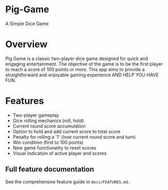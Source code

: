 # Pig-Game

A Simple Dice Game

# Overview

Pig Game is a classic two-player dice game designed for quick and engaging entertainment. The objective of the game is to be the first player to reach a score of 100 points or more. This app aims to provide a straightforward and enjoyable gaming experience AND HELP YOU HAVE FUN.

# Features

* Two-player gameplay
* Dice rolling mechanics (roll, hold)
* Current round score accumulation
* Option to hold and add current score to total score
* Penalty for rolling a '1' (lose current round score and turn)
* Win condition (first to 100 points)
* New game functionality to reset scores
* Visual indication of active player and scores

## Full feature documentation

See the comprehensive feature guide in `docs/FEATURES.md`.
